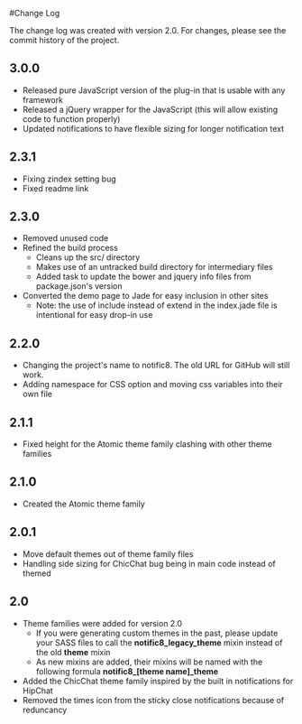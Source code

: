 #Change Log

The change log was created with version 2.0. For changes, please see the commit history of the project.

## 3.0.0

- Released pure JavaScript version of the plug-in that is usable with any framework
- Released a jQuery wrapper for the JavaScript (this will allow existing code to function properly)
- Updated notifications to have flexible sizing for longer notification text

## 2.3.1

- Fixing zindex setting bug
- Fixed readme link

## 2.3.0

- Removed unused code
- Refined the build process
    - Cleans up the src/ directory
    - Makes use of an untracked build directory for intermediary files
    - Added task to update the bower and jquery info files from package.json's version
- Converted the demo page to Jade for easy inclusion in other sites
    - Note: the use of include instead of extend in the index.jade file is intentional for easy drop-in use

## 2.2.0

- Changing the project's name to notific8. The old URL for GitHub will still work.
- Adding namespace for CSS option and moving css variables into their own file

## 2.1.1

- Fixed height for the Atomic theme family clashing with other theme families

## 2.1.0

- Created the Atomic theme family

## 2.0.1

- Move default themes out of theme family files
- Handling side sizing for ChicChat bug being in main code instead of themed

## 2.0

- Theme families were added for version 2.0
    - If you were generating custom themes in the past, please update your SASS files to call the __notific8\_legacy\_theme__ mixin instead of the old __theme__ mixin
    - As new mixins are added, their mixins will be named with the following formula __notific8\_[theme name]\_theme__
- Added the ChicChat theme family inspired by the built in notifications for HipChat
- Removed the times icon from the sticky close notifications because of reduncancy

